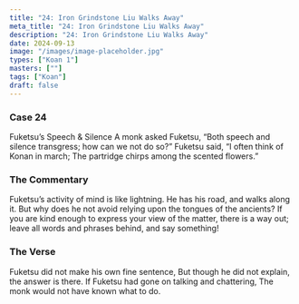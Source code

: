 ```yaml
---
title: "24: Iron Grindstone Liu Walks Away"
meta_title: "24: Iron Grindstone Liu Walks Away"
description: "24: Iron Grindstone Liu Walks Away"
date: 2024-09-13
image: "/images/image-placeholder.jpg"
types: ["Koan 1"]
masters: [""]
tags: ["Koan"]
draft: false
---
```


### Case 24

Fuketsu’s Speech & Silence
A monk asked Fuketsu, “Both speech and silence transgress; how can we not do so?” Fuketsu said, “I often think of Konan in march; The partridge chirps among the scented flowers.”

### The Commentary
Fuketsu’s activity of mind is like lightning. He has his road, and walks along it. But why does he not avoid relying upon the tongues of the ancients? If you are kind enough to express your view of the matter, there is a way out; leave all words and phrases behind, and say something!

### The Verse
Fuketsu did not make his own fine sentence,
But though he did not explain, the answer is there. If Fuketsu had gone on talking and chattering, The monk would not have known what to do.

